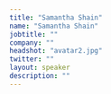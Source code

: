 ```yaml
---
title: "Samantha Shain"
name: "Samantha Shain"
jobtitle: ""
company: ""
headshot: "avatar2.jpg"
twitter: ""
layout: speaker
description: ""
---
```

